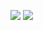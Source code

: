 ![](https://594048267-files.gitbook.io/~/files/v0/b/gitbook-legacy-files/o/assets%2F-LVU7WiFKajQhwsnAlGh%2F-LbYMepJOToeF0t0L1rO%2F-LbYN1JZV9D8V8Dy_ffm%2FIO_InputOutputStreams.png?alt=media&token=7420b713-fa54-45cb-adfc-a4f4c422c5cc)
![](https://static.javatpoint.com/java/javaio/images/java-io-flow.png)
